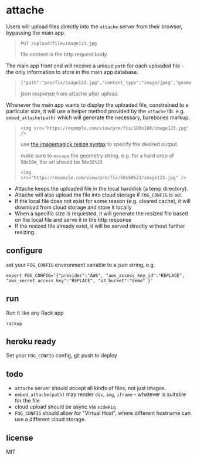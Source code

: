 # attache

Users will upload files directly into the `attache` server from their browser, bypassing the main app.

> ```
> PUT /upload?file=image123.jpg
> ```
> file content is the http request body

The main app front end will receive a unique `path` for each uploaded file - the only information to store in the main app database.

> ```
> {"path":"pre/fix/image123.jpg","content_type":"image/jpeg","geometry":"1920x1080"}
> ```
> json response from attache after upload.

Whenever the main app wants to display the uploaded file, constrained to a particular size, it will use a helper method provided by the `attache` lib. e.g. `embed_attache(path)` which will generate the necessary, barebones markup.

> ```
> <img src="https://example.com/view/pre/fix/100x100/image123.jpg" />
> ```
> use [the imagemagick resize syntax](http://www.imagemagick.org/Usage/resize/) to specify the desired output.
>
> make sure to `escape` the geometry string.
> e.g. for a hard crop of `50x50#`, the url should be `50x50%23`
> 
> ```
> <img src="https://example.com/view/pre/fix/50x50%23/image123.jpg" />
> ```

* Attache keeps the uploaded file in the local harddisk (a temp directory).
* Attache will also upload the file into cloud storage if `FOG_CONFIG` is set
* If the local file does not exist for some reason (e.g. cleared cache), it will download from cloud storage and store it locally
* When a specific size is requested, it will generate the resized file based on the local file and serve it in the http response
* If the resized file already exist, it will be served directly without further resizing.

## configure

set your `FOG_CONFIG` environment variable to a json string, e.g.

```
export FOG_CONFIG='{"provider":"AWS", "aws_access_key_id":"REPLACE", "aws_secret_access_key":"REPLACE", "s3_bucket":"demo" }'
```

## run

Run it like any Rack app

```
rackup
```

## heroku ready

Set your `FOG_CONFIG` config, git push to deploy

## todo

* `attache` server should accept all kinds of files, not just images.
* `embed_attache(path)` may render `div`, `img`, `iframe` - whatever is suitable for the file
* cloud upload should be async via `sidekiq`
* `FOG_CONFIG` should allow for "Virtual Host", where different hostname can use a different cloud storage.

## license

MIT